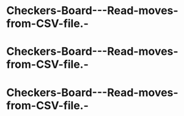 # Checkers-Board---Read-moves-from-CSV-file.-
# Checkers-Board---Read-moves-from-CSV-file.-
# Checkers-Board---Read-moves-from-CSV-file.-
